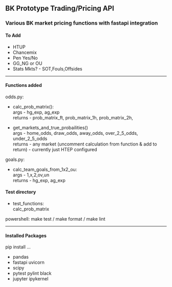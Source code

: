 ## BK Prototype Trading/Pricing API  

### Various BK market pricing functions with fastapi integration

#### To Add
- HTUP
- Chancemix
- Pen Yes/No
- GG_NG or OU
- Stats Mkts? - SOT,Fouls,Offsides

---
#### Functions added

odds.py:
- calc_prob_matrix():  
    args - hg_exp, ag_exp  
    returns - prob_matrix_ft, prob_matrix_1h, prob_matrix_2h, 

- get_markets_and_true_probailities()  
    args - home_odds, draw_odds, away_odds, over_2_5_odds, under_2_5_odds  
    returns - any market (uncomment calculation from function & add to return) - currently just HTEP configured

goals.py:
- calc_team_goals_from_1x2_ou:  
    args - 1,x,2,ov,un  
    returns - hg_exp, ag_exp


#### Test directory
- test_functions:  
    calc_prob_matrix

powershell: make test / make format / make lint

---
#### Installed Packages
pip install ...
- pandas
- fastapi uvicorn
- scipy
- pytest pylint black
- jupyter ipykernel